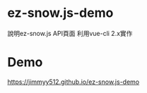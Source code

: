 # ez-snow.js-demo
說明ez-snow.js API頁面
利用vue-cli 2.x實作

# Demo  
https://jimmyy512.github.io/ez-snow.js-demo
